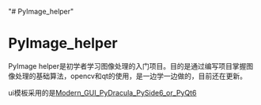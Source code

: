 "# PyImage_helper" 

# PyImage_helper

PyImage helper是初学者学习图像处理的入门项目。目的是通过编写项目掌握图像处理的基础算法，opencv和qt的使用，是一边学一边做的，目前还在更新。

ui模板采用的是[Modern_GUI_PyDracula_PySide6_or_PyQt6](https://github.com/Wanderson-Magalhaes/Modern_GUI_PyDracula_PySide6_or_PyQt6)
